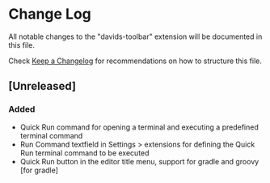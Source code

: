 # Change Log

All notable changes to the "davids-toolbar" extension will be documented in this file.

Check [Keep a Changelog](http://keepachangelog.com/) for recommendations on how to structure this file.

## [Unreleased]
### Added
- Quick Run command for opening a terminal and executing a predefined terminal command
- Run Command textfield in Settings > extensions for defining the Quick Run terminal command to be executed
- Quick Run button in the editor title menu, support for gradle and groovy [for gradle]